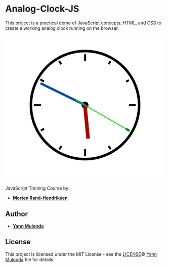 # Analog-Clock-JS

This project is a practical demo of JavaScript concepts,
HTML, and CSS to create a working analog clock running on the browser.

![Analog Clock](./img/ScreenShot.jpg)

JavaScript Training Course by:
* **[Morten Rand-Hendriksen](https://www.linkedin.com/in/mortenrandhendriksen/?trk=lil_course)**

## Author

* **[Yann Mulonda](https://github.com/YannMjl)**

## License

This project is licensed under the MIT License - see the [LICENSE](LICENSE)© [Yann Mulonda](https://github.com/YannMjl) file for details.
